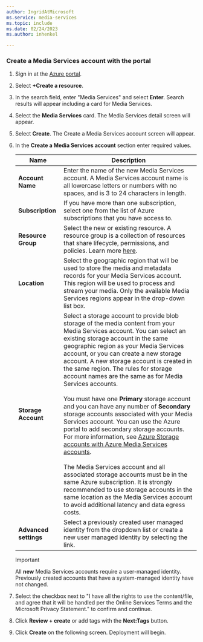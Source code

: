 ```yaml
---
author: IngridAtMicrosoft
ms.service: media-services
ms.topic: include
ms.date: 02/24/2023
ms.author: inhenkel

---
```


<!-- Use the portal to create a media services account. -->

### Create a Media Services account with the portal

1. Sign in at the [Azure portal](https://portal.azure.com/).
1. Select **+Create a resource**.
1. In the search field, enter "Media Services" and select **Enter**. Search results will appear including a card for Media Services.
1. Select the **Media Services** card. The Media Services detail screen will appear.
1. Select **Create**. The Create a Media Services account screen will appear.
1. In the **Create a Media Services account** section enter required values.

    | Name | Description |
    | ---|---|
    |**Account Name**|Enter the name of the new Media Services account. A Media Services account name is all lowercase letters or numbers with no spaces, and is 3 to 24 characters in length.|
    |**Subscription**|If you have more than one subscription, select one from the list of Azure subscriptions that you have access to.|
    |**Resource Group**|Select the new or existing resource. A resource group is a collection of resources that share lifecycle, permissions, and policies. Learn more [here](/azure/azure-resource-manager/management/overview#resource-groups).|
    |**Location**|Select the geographic region that will be used to store the media and metadata records for your Media Services account. This  region will be used to process and stream your media. Only the available Media Services regions appear in the drop-down list box. |
    |**Storage Account**|Select a storage account to provide blob storage of the media content from your Media Services account. You can select an existing storage account in the same geographic region as your Media Services account, or you can create a new storage account. A new storage account is created in the same region. The rules for storage account names are the same as for Media Services accounts.<br/><br/>You must have one **Primary** storage account and you can have any number of **Secondary** storage accounts associated with your Media Services account. You can use the Azure portal to add secondary storage accounts. For more information, see [Azure Storage accounts with Azure Media Services accounts](../storage-account-concept.md).<br/><br/>The Media Services account and all associated storage accounts must be in the same Azure subscription. It is strongly recommended to use storage accounts in the same location as the Media Services account to avoid additional latency and data egress costs.|
    | **Advanced settings** | Select a previously created user managed identity from the dropdown list or create a new user managed identity by selecting the link. |

    > [!IMPORTANT]
    > All **new** Media Services accounts require a user-managed identity. Previously created accounts that have a system-managed identity have not changed.

1. Select the checkbox next to "I have all the rights to use the content/file, and agree that it will be handled per the Online Services Terms and the Microsoft Privacy Statement." to confirm and continue.
1. Click **Review + create** or add tags with the **Next:Tags** button.
1. Click **Create** on the following screen. Deployment will begin.
